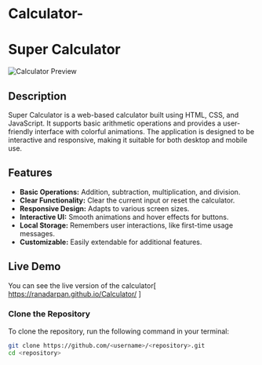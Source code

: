 # Calculator-



# Super Calculator

![Calculator Preview](https://app.gemoo.com/share/image-annotation/684815068441960448?codeId=DGlwyk4L9Wlnb&origin=imageurlgenerator&card=684815065162014720) <!-- Replace with a screenshot of your calculator -->

## Description

Super Calculator is a web-based calculator built using HTML, CSS, and JavaScript. It supports basic arithmetic operations and provides a user-friendly interface with colorful animations. The application is designed to be interactive and responsive, making it suitable for both desktop and mobile use.

## Features

- **Basic Operations:** Addition, subtraction, multiplication, and division.
- **Clear Functionality:** Clear the current input or reset the calculator.
- **Responsive Design:** Adapts to various screen sizes.
- **Interactive UI:** Smooth animations and hover effects for buttons.
- **Local Storage:** Remembers user interactions, like first-time usage messages.
- **Customizable:** Easily extendable for additional features.

## Live Demo

You can see the live version of the calculator[ https://ranadarpan.github.io/Calculator/ ]  
 

### Clone the Repository

To clone the repository, run the following command in your terminal:

```bash
git clone https://github.com/<username>/<repository>.git
cd <repository>

